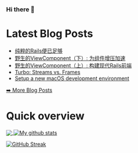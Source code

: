 ### Hi there 👋

<!--
**xfyuan/xfyuan** is a ✨ _special_ ✨ repository because its `README.md` (this file) appears on your GitHub profile.

Here are some ideas to get you started:

- 🔭 I’m currently working on ...
- 🌱 I’m currently learning ...
- 👯 I’m looking to collaborate on ...
- 🤔 I’m looking for help with ...
- 💬 Ask me about ...
- 📫 How to reach me: ...
- 😄 Pronouns: ...
- ⚡ Fun fact: ...
-->

# Latest Blog Posts
<!-- BLOG-POST-LIST:START -->
- [纯粹的Rails便已足够](http://xfyuan.github.io/2022/11/vanilla-rails-is-plenty/)
- [野生的ViewComponent（下）: 为组件增压加速](http://xfyuan.github.io/2022/11/viewcomponent-in-the-wild-supercharging-your-components/)
- [野生的ViewComponent（上）: 构建现代Rails前端](http://xfyuan.github.io/2022/11/viewcomponent-in-the-wild-building-modern-rails-frontends/)
- [Turbo: Streams vs. Frames](http://xfyuan.github.io/2022/08/turbo-streams-vs-frames/)
- [Setup a new macOS development environment](http://xfyuan.github.io/2022/08/setup-a-new-macos-dev-env/)
<!-- BLOG-POST-LIST:END -->
<p><a href="https://xfyuan.github.io/">➡️ More Blog Posts</a></p>

# Quick overview
<a href="https://github.com/anuraghazra/github-readme-stats">
  <!-- Change the `github-readme-stats.anuraghazra1.vercel.app` to `github-readme-stats.vercel.app`  -->
  <img align="center" src="https://github-readme-stats.anuraghazra1.vercel.app/api/top-langs/?username=xfyuan" />
</a>
<a href="https://github.com/anuraghazra/github-readme-stats">
  <img align="center" src="https://github-readme-stats.anuraghazra1.vercel.app/api?username=xfyuan&show_icons=true&line_height=27" alt="My github stats" />
</a>  

[![GitHub Streak](https://streak-stats.demolab.com/?user=xfyuan)](https://git.io/streak-stats)
